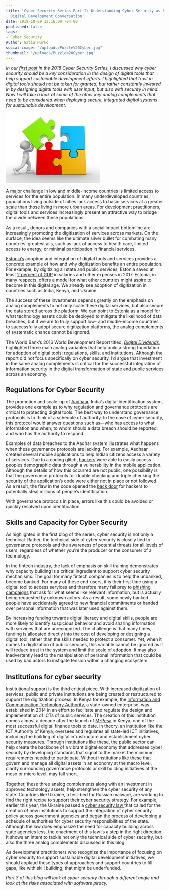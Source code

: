 ```yaml
---
title: 'Cyber Security Series Part 2: Understanding Cyber Security as Part of the
  Digital Development Conversation'
date: 2018-10-09 12:16:00 -04:00
published: false
tags:
- Cyber Security
Author: Galia Nurko
social-image: "/uploads/Puzzle%20Cyber.jpg"
thumbnail: "/uploads/Puzzle%20Cyber.jpg"
---
```


*In our [first post](https://dai-global-digital.com/cybersecurity-series-part-1-trust-is-why-cyber-security-matters-to-digital-development.html?utm_source=related-box) in the 2018 Cyber Security Series, I discussed why cyber security should be a key consideration in the design of digital tools that help support sustainable development efforts. I highlighted that trust in digital tools should not be taken for granted, but rather constantly invested in by designing digital tools with user input, but also with security in mind. Now I will take a look at some of the other key analog complements that need to be considered when deploying secure, integrated digital systems for sustainable development.*

![Puzzle Cyber.jpg](/uploads/Puzzle%20Cyber.jpg)

A major challenge in low and middle-income countries is limited access to services for the entire population. In many underdeveloped countries, populations living outside of cities lack access to basic services at a greater scale than those living in more urban areas. For development practitioners, digital tools and services increasingly present an attractive way to bridge the divide between these populations.

As a result, donors and companies with a social impact bottomline are increasingly promoting the digitization of services across markets. On the surface, the idea seems like the ultimate silver bullet for combating many countries’ greatest ails, such as lack of access to health care, limited access to energy, or minimal participation in financial services.

[Estonia’s](https://www.newyorker.com/magazine/2017/12/18/estonia-the-digital-republic) adoption and integration of digital tools and services provides a concrete example of how and why digitization benefits an entire population. For example, by digitizing all state and public services, Estonia saved at least [2 percent of GDP](https://www.newyorker.com/magazine/2017/12/18/estonia-the-digital-republic) in salaries and other expenses in 2017. Estonia, in many respects, offers a model for what other countries might aspire to become in this digital age. We already see adoption of digitization in countries such as India, Kenya, and Ukraine.

The success of these investments depends greatly on the emphasis on analog complements to not only scale these digital services, but also secure the data stored across the platform. We can point to Estonia as a model for what technology assets could be deployed to mitigate the likelihood of data breaches, but if we are to truly support low- and middle-income countries to successfully adopt secure digitization platforms, the analog complements of systematic chance cannot be ignored.

The World Bank’s 2016 World Development Report titled, *[Digital Dividends](http://documents.worldbank.org/curated/en/896971468194972881/pdf/102725-PUB-Replacement-PUBLIC.pdf)*, highlighted three main analog variables that help build a strong foundation for adoption of digital tools: regulations, skills, and institutions. Although the report did not focus specifically on cyber security, I’d argue that investment in the same analog complements is critical for the successful integration of information security in the digital transformation of state and public services across an economy.

## Regulations for Cyber Security

The promotion and scale-up of [Aadhaar](https://uidai.gov.in/about-uidai/about-uidai.html), India’s digital identification system, provides one example as to why regulation and governance protocols are critical to protecting digital tools. The best way to understand governance protocols is to think of a schedule of authority. In the case of cyber security, this protocol would answer questions such as—who has access to what information and when; to whom should a data breach should be reported; and who has the authority to respond.

Examples of data breaches to the Aadhar system illustrates what happens when these governance protocols are lacking. For example, Aadhaar created several mobile applications to help Indian citizens access a variety of services. Due to a coding glitch, [hackers](https://www.firstpost.com/tech/news-analysis/aadhaar-security-breaches-here-are-the-major-untoward-incidents-that-have-happened-with-aadhaar-and-what-was-actually-affected-4300349.html) were able to easily access peoples demographic data through a vulnerability in the mobile application. Although the details of how this occurred are not public, one possibility is that the governance protocols for double checking and triple checking the security of the application’s code were either not in place or not followed. As a result, the flaw in the code opened the [back door](https://www.firstpost.com/tech/business/twitter-user-highlights-potential-security-flaws-in-uidais-maadhaar-app-for-android-devices-user-data-could-be-compromised-4298719.html) for hackers to potentially steal millions of people’s identification.

With governance protocols in place, errors like this could be avoided or quickly resolved upon identification.

## Skills and Capacity for Cyber Security

As highlighted in the first blog of the series, cyber security is not only a technical. Rather, the technical side of cyber security is closely tied to governance protocols and the awareness of potential threats for all levels of users, regardless of whether you’re the producer or the consumer of a technology.

In the fintech industry, the lack of emphasis on skill training demonstrates why capacity building is a critical ingredient to support cyber security mechanisms. The goal for many fintech companies is to help the unbanked, become banked. For many of these end-users, it is their first time using a digital tool to access services and therefore many fall prey to [phishing campaigns](http://www.cgap.org/blog/4-cyber-attacks-threaten-financial-inclusion) that ask for what seems like relevant information, but is actually being requested by unknown actors. As a result, some newly banked people have accidentally agreed to new financial commitments or handed over personal information that was later used against them.

By increasing funding towards digital literacy and digital skills, people are more likely to identify suspicious behavior and avoid sharing information with services that are unrecognized. The challenge is that many times, funding is allocated directly into the cost of developing or designing a digital tool, rather than the skills needed to protect a consumer. Yet, when it comes to digitization of public services, this variable cannot be ignored as it will reduce trust in the system and limit the scale of adoption. It may also inadvertently lead to the manipulation of personal information that could be used by bad actors to instigate tension within a changing ecosystem.

## Institutions for cyber security

Institutional support is the third critical piece. With increased digitization of services, public and private institutions are being created or restructured to support the digitization process. In Kenya for example, the [Information and Communication Technology Authority](http://icta.go.ke/who-we-are/), a state-owned enterprise, was established in 2014 in an effort to facilitate and regulate the design and implementation of ICTs of public services. The creation of this institution comes almost a decade after the launch of [M-Pesa](https://www.investopedia.com/terms/m/mpesa.asp) in Kenya, one of the most successful digital finance tools to date. In theory, an institution like the ICT Authority of Kenya, oversees and regulates all state-led ICT initiatives, including the building of digital infrastructure and establishment cyber security measures. Through institutions like these, the public sector can help create the backbone of a vibrant digital economy that addresses cyber security by developing standards that signal to the market the minimum requirements needed to participate. Without institutions like these that govern and manage all digital assets in an economy at the macro level, clarity surrounding governance protocols or skill building initiatives at the meso or micro level, may fall short.

Together, these three analog complements along with an investment in approved technology assets, help strengthen the cyber security of any state. Countries like Ukraine, a test-bed for Russian malware, are working to find the right recipe to support their cyber security strategy. For example, earlier this year, the Ukraine passed a [cyber security law ](https://www.kyivpost.com/ukraine-politics/112-ua-ukraines-cybersecurity-law-comes-effect.html)that called for the creation of new institutions to support the integration of cyber security policy across government agencies and began the process of developing a schedule of authorities for cyber security responsibilities of the state. Although the law does emphasize the need for capacity building across state agencies less, the enactment of this law is a step in the right direction. It shows an intent to tackle not only the technical side of cyber security, but also the three analog complements discussed in this blog.

As development practitioners who recognize the importance of focusing on cyber security to support sustainable digital development initiatives, we should applaud these types of approaches and support countries to fill gaps, like with skill building, that might be underfunded.

*Part 3 of this blog will look at cyber security through a different angle and look at the risks associated with software piracy.*